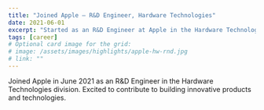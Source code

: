 ```yaml
---
title: "Joined Apple — R&D Engineer, Hardware Technologies"
date: 2021-06-01
excerpt: "Started as an R&D Engineer at Apple in the Hardware Technologies division."
tags: [career]
# Optional card image for the grid:
# image: /assets/images/highlights/apple-hw-rnd.jpg
# link: ""
---
```


Joined Apple in June 2021 as an R&D Engineer in the Hardware Technologies division. Excited to contribute to building innovative products and technologies.

